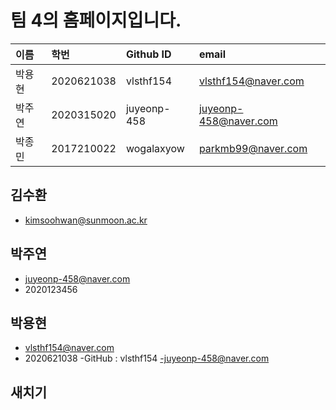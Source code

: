 # 팀 4의 홈페이지입니다.


| 이름 | 학번 | Github ID | email |
|:---|:---|:---|:----|
| 박용현 | 2020621038 | vlsthf154 | vlsthf154@naver.com |
| 박주연 | 2020315020 | juyeonp-458 | juyeonp-458@naver.com |
| 박종민 | 2017210022 | wogalaxyow | parkmb99@naver.com |


## 김수환
- kimsoohwan@sunmoon.ac.kr

## 박주연

 - juyeonp-458@naver.com
 - 2020123456


## 박용현
  - vlsthf154@naver.com
  - 2020621038
  -GitHub :  vlsthf154
-juyeonp-458@naver.com


## 새치기



